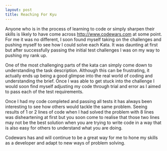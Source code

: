 ```yaml
---
layout: post
title: Reaching For Kyu
---
```

Anyone who is in the process of learning to code or simply sharpen their skills is likely to have come across http://www.codewars.com at some point.  For me it was no different, I soon found myself taking on the challenges and pushing myself to see how I could solve each Kata.  It was daunting at first but after successfully passing the initial test challenges I was on my way to pushing my rank up. 

One of the most challenging parts of the kata can simply come down to understanding the task description.  Although this can be frustrating, it actually ends up being a good glimpse into the real world of coding and understanding the brief.  Once I was able to get stuck into the challenge I would soon find myself adjusting my code through trial and error as I aimed to pass each of the test requirements.

Once I had my code completed and passing all tests it has always been interesting to see how others would tackle the same problem.  Seeing results of 1 or 2 lines of code when I had solved the problem with 8 lines was disheartening at first but you soon come to realise that those two lines may not be the best solution when you are trying to write code in a way that is also easy for others to understand what you are doing.

Codewars has and will continue to be a great way for me to hone my skills as a developer and adapt to new ways of problem solving.
